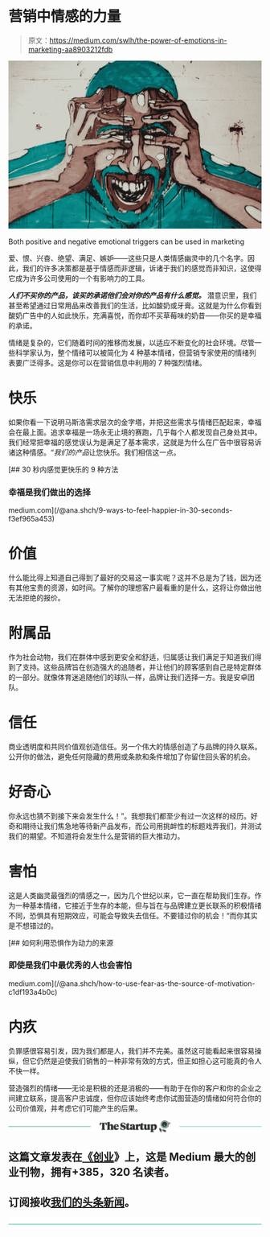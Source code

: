 # 营销中情感的力量

> 原文：<https://medium.com/swlh/the-power-of-emotions-in-marketing-aa8903212fdb>

![](img/8df298dbd071966036c7161627f730b7.png)

Both positive and negative emotional triggers can be used in marketing

爱、恨、兴奋、绝望、满足、嫉妒——这些只是人类情感幽灵中的几个名字。因此，我们的许多决策都是基于情感而非逻辑，诉诸于我们的感觉而非知识，这使得它成为许多公司使用的一个有影响力的工具。

***人们不买你的产品，该买的承诺他们会对你的产品有什么感觉。*** 潜意识里，我们甚至希望通过日常用品来改善我们的生活，比如酸奶或牙膏。这就是为什么你看到酸奶广告中的人如此快乐，充满喜悦，而你却不买草莓味的奶昔——你买的是幸福的承诺。

情绪是复杂的，它们随着时间的推移而发展，以适应不断变化的社会环境。尽管一些科学家认为，整个情绪可以被简化为 4 种基本情绪，但营销专家使用的情绪列表要广泛得多。这是你可以在营销信息中利用的 7 种强烈情绪。

# 快乐

如果你看一下说明马斯洛需求层次的金字塔，并把这些需求与情绪匹配起来，幸福会在最上面。追求幸福是一场永无止境的赛跑，几乎每个人都发现自己身处其中。我们经常把幸福的感觉误认为是满足了基本需求，这就是为什么在广告中很容易诉诸这种情感。“*我们的产品*让您快乐。我们相信这一点。

[](/@ana.shch/9-ways-to-feel-happier-in-30-seconds-f3ef965a453) [## 30 秒内感觉更快乐的 9 种方法

### 幸福是我们做出的选择

medium.com](/@ana.shch/9-ways-to-feel-happier-in-30-seconds-f3ef965a453) 

# 价值

什么能比得上知道自己得到了最好的交易这一事实呢？这并不总是为了钱，因为还有其他宝贵的资源，如时间。了解你的理想客户最看重的是什么，这将让你做出他无法拒绝的报价。

# 附属品

作为社会动物，我们在群体中感到更安全和舒适，归属感让我们满足于知道我们得到了支持。这些品牌旨在创造强大的追随者，并让他们的顾客感到自己是特定群体的一部分。就像体育迷追随他们的球队一样，品牌让我们选择一方。我是安卓团队。

# 信任

商业透明度和共同价值观创造信任。另一个伟大的情感创造了与品牌的持久联系。公开你的做法，避免任何隐藏的费用或条款和条件增加了你留住回头客的机会。

# 好奇心

你永远也猜不到接下来会发生什么！”。我想我们都至少有过一次这样的经历。好奇和期待让我们焦急地等待新产品发布，而公司用挑衅性的标题戏弄我们，并测试我们的期望。不知道将会发生什么是营销的巨大推动力。

# 害怕

这是人类幽灵最强烈的情感之一，因为几个世纪以来，它一直在帮助我们生存。作为一种基本情绪，它接近于生存的本能，但与旨在与品牌建立更长联系的积极情绪不同，恐惧具有短期效应，可能会导致失去信任。不要错过你的机会！“而你其实是不想错过的。

[](/@ana.shch/how-to-use-fear-as-the-source-of-motivation-c1df193a4b0c) [## 如何利用恐惧作为动力的来源

### 即使是我们中最优秀的人也会害怕

medium.com](/@ana.shch/how-to-use-fear-as-the-source-of-motivation-c1df193a4b0c) 

# 内疚

负罪感很容易引发，因为我们都是人，我们并不完美。虽然这可能看起来很容易操纵，但它仍然是迫使我们销售的一种非常有效的方式，但正如担心这可能真的令人不快一样。

营造强烈的情绪——无论是积极的还是消极的——有助于在你的客户和你的企业之间建立联系，提高客户忠诚度，但你应该始终考虑你试图营造的情绪如何符合你的公司价值观，并考虑它们可能产生的后果。

[![](img/308a8d84fb9b2fab43d66c117fcc4bb4.png)](https://medium.com/swlh)

## 这篇文章发表在[《创业](https://medium.com/swlh)》上，这是 Medium 最大的创业刊物，拥有+385，320 名读者。

## 订阅接收[我们的头条新闻](http://growthsupply.com/the-startup-newsletter/)。

[![](img/b0164736ea17a63403e660de5dedf91a.png)](https://medium.com/swlh)